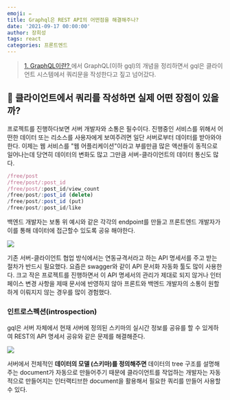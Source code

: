 ```yaml
---
emoji: ✏️
title: Graphql은 REST API의 어떤점을 해결해주나?
date: '2021-09-17 00:00:00'
author: 장희성
tags: react
categories: 프론트엔드
---
```


> [1. GraphQL이란?
> ](https://velog.io/@heesungj7/Node-ApolloServer-GraphQL-API-%EC%84%9C%EB%B2%84-%EB%A7%8C%EB%93%A4%EA%B8%B01)에서 GraphQL(이하 gql)의 개념을 정리하면서 gql은 클라이언트 시스템에서 쿼리문을 작성한다고 짚고 넘어갔다.

## 🤔 클라이언트에서 쿼리를 작성하면 실제 어떤 장점이 있을까?

프로젝트를 진행하다보면 서버 개발자와 소통은 필수이다. 진행중인 서비스를 위해서 어떤한 데이터 또는 리소스를 사용자에게 보여주려면 일단 서버로부터 데이터를 받아와야한다. 이제는 웹 서비스를 "웹 어플리케이션"이라고 부를만큼 많은 액션들이 동적으로 일어나는데 당연히 데이터의 변화도 많고 그만큼 서버-클라이언트의 데이터 통신도 많다.

```javascript
/free/post
/free/post/:post_id
/free/post/:post_id/view_count
/free/post/:post_id (delete)
/free/post/:post_id (put)
/free/post/:post_id/like
```

백엔드 개발자는 보통 위 예시와 같은 각각의 endpoint를 만들고 프론트엔드 개발자가 이를 통해 데이터에 접근할수 있도록 공유 해야한다.

![](https://images.velog.io/images/heesungj7/post/25bdccf7-e3eb-4223-904b-e9200d8bb9ce/%E1%84%89%E1%85%B3%E1%84%8F%E1%85%B3%E1%84%85%E1%85%B5%E1%86%AB%E1%84%89%E1%85%A3%E1%86%BA%202021-09-17%20%E1%84%8B%E1%85%A9%E1%84%92%E1%85%AE%205.19.59.png)

기존 서버-클라이언트 협업 방식에서는 연동규격서라고 하는 API 명세서를 주고 받는 절차가 반드시 필요했다. 요즘은 swagger와 같이 API 문서화 자동화 툴도 많이 사용한다. 크고 작은 프로젝트를 진행하면서 이 API 명세서의 관리가 제대로 되지 않거나 인터페이스 변경 사항을 제때 문서에 반영하지 않아 프론트와 백엔드 개발자의 소통이 원할하게 이뤄지지 않는 경우를 많이 경험했다.

### 인트로스펙션(introspection)

gql은 서버 자체에서 현재 서버에 정의된 스키마의 실시간 정보를 공유를 할 수 있게하여 REST의 API 명세서 공유와 같은 문제를 해결해준다.

![](<https://images.velog.io/images/heesungj7/post/32bfd196-ccf9-4f1a-b343-d282f281c757/graphql-apollo-ide%20(2).png>)

서버에서 전체적인 **데이터의 모델 (스키마)를 정의해주면** 데이터의 tree 구조를 설명해주는 document가 자동으로 만들어주기 때문에 클라이언트를 작업하는 개발자는 자동적으로 만들어지는 인터랙티브한 document을 활용해서 필요한 쿼리를 만들어 사용할 수 있다.

```toc

```
